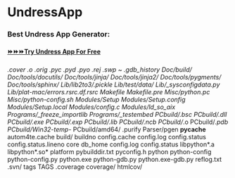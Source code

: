 # UndressApp
### Best Undress App Generator:
#### [⏩⏩⏩Try Undress App For Free](https://bestaitools.top/PI9M)
*.cover
*.o
*.orig
*.pyc
*.pyd
*.pyo
*.rej
*.swp
*~
.gdb_history
Doc/build/
Doc/tools/docutils/
Doc/tools/jinja/
Doc/tools/jinja2/
Doc/tools/pygments/
Doc/tools/sphinx/
Lib/lib2to3/*.pickle
Lib/test/data/*
Lib/_sysconfigdata.py
Lib/plat-mac/errors.rsrc.df.rsrc
Makefile
Makefile.pre
Misc/python.pc
Misc/python-config.sh
Modules/Setup
Modules/Setup.config
Modules/Setup.local
Modules/config.c
Modules/ld_so_aix
Programs/_freeze_importlib
Programs/_testembed
PCbuild/*.bsc
PCbuild/*.dll
PCbuild/*.exe
PCbuild/*.exp
PCbuild/*.lib
PCbuild/*.ncb
PCbuild/*.o
PCbuild/*.pdb
PCbuild/Win32-temp-*
PCbuild/amd64/
.purify
Parser/pgen
__pycache__
autom4te.cache
build/
buildno
config.cache
config.log
config.status
config.status.lineno
core
db_home
config.log
config.status
libpython*.a
libpython*.so*
platform
pybuilddir.txt
pyconfig.h
python
python-config
python-config.py
python.exe
python-gdb.py
python.exe-gdb.py
reflog.txt
.svn/
tags
TAGS
.coverage
coverage/
htmlcov/
